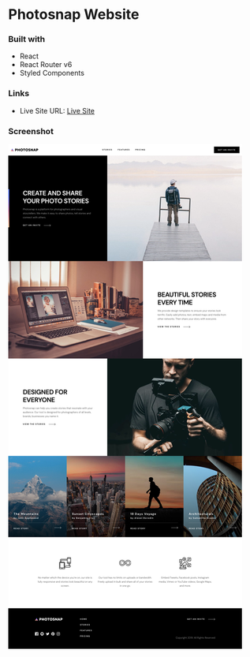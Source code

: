 # Photosnap Website

### Built with

- React
- React Router v6
- Styled Components

### Links

- Live Site URL: [Live Site](https://ced-photosnap.netlify.app/)

### Screenshot

![](./public/images/screenshot.png)
